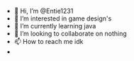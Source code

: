 - 👋 Hi, I’m @Entie1231
- 👀 I’m interested in game design's 
- 🌱 I’m currently learning java
- 💞️ I’m looking to collaborate on nothing
- 📫 How to reach me idk
- 

<!---
Entie1231/Entie1231 is a ✨ special ✨ repository because its `README.md` (this file) appears on your GitHub profile.
You can click the Preview link to take a look at your changes.
--->
